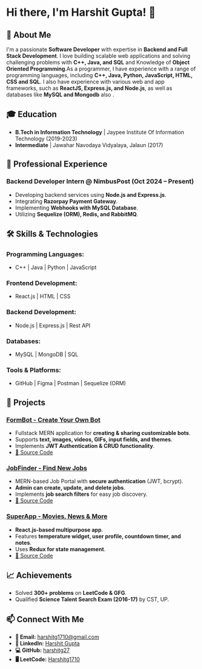 <!--
**harshitg27/harshitg27** is a ✨ _special_ ✨ repository because its `README.md` (this file) appears on your GitHub profile.

Here are some ideas to get you started:

- 🔭 I’m currently working on ...
- 🌱 I’m currently learning ...
- 👯 I’m looking to collaborate on ...
- 🤔 I’m looking for help with ...
- 💬 Ask me about ...
- 📫 How to reach me: ...
- 😄 Pronouns: ...
- ⚡ Fun fact: ...
-->

# Hi there, I'm Harshit Gupta! 👋

## 🚀 About Me
I'm a passionate **Software Developer** with expertise in **Backend and Full Stack Development**. I love building scalable web applications and solving challenging problems with **C++, Java, and SQL** and Knowledge of **Object Oriented Programming**.As a programmer, I have experience with a range of programming languages, including **C++, Java, Python, JavaScript, HTML, CSS and SQL**. I also have experience with various web and app frameworks, such as **ReactJS, Express.js, and Node.js**, as well as databases like **MySQL and Mongodb** also .

## 🎓 Education
- **B.Tech in Information Technology** | Jaypee Institute Of Information Technology (2019-2023)
- **Intermediate** | Jawahar Navodaya Vidyalaya, Jalaun (2017)

## 💼 Professional Experience
### **Backend Developer Intern @ NimbusPost** (Oct 2024 – Present)
- Developing backend services using **Node.js and Express.js**.
- Integrating **Razorpay Payment Gateway**.
- Implementing **Webhooks with MySQL Database**.
- Utilizing **Sequelize (ORM), Redis, and RabbitMQ**.

## 🛠 Skills & Technologies
### **Programming Languages:**
- C++ | Java | Python | JavaScript

### **Frontend Development:**
- React.js | HTML | CSS 

### **Backend Development:**
- Node.js | Express.js | Rest API

### **Databases:**
- MySQL | MongoDB | SQL 

### **Tools & Platforms:**
- GitHub | Figma | Postman | Sequelize (ORM)

## 🌟 Projects
### [FormBot - Create Your Own Bot](https://harshit-gupta-form-builder.netlify.app/)
- Fullstack MERN application for **creating & sharing customizable bots**.
- Supports **text, images, videos, GIFs, input fields, and themes**.
- Implements **JWT Authentication & CRUD functionality**.
- [🔗 Source Code](https://github.com/harshitg27/formBuilder)

### [JobFinder - Find New Jobs](https://harshit-jobfinder.netlify.app/)
- MERN-based Job Portal with **secure authentication** (JWT, bcrypt).
- **Admin can create, update, and delete jobs**.
- Implements **job search filters** for easy job discovery.
- [🔗 Source Code](https://github.com/harshitg27/JobFinder)

### [SuperApp - Movies, News & More](https://superapp-byharshit.netlify.app/)
- **React.js-based multipurpose app**.
- Features **temperature widget, user profile, countdown timer, and notes**.
- Uses **Redux for state management**.
- [🔗 Source Code](https://github.com/harshitg27/SuperApp)

## 📈 Achievements
- Solved **300+ problems** on **LeetCode & GFG**.
- Qualified **Science Talent Search Exam (2016-17)** by CST, UP.

## 📫 Connect With Me
- **📩 Email:** harshitg1710@gmail.com
- **🔗 LinkedIn:** [Harshit Gupta](https://www.linkedin.com/in/harshitg27/)
- **💻 GitHub:** [harshitg27](https://github.com/harshitg27)
- **🖥️ LeetCode:** [Harshitg1710](https://leetcode.com/u/harshitg1710/)


